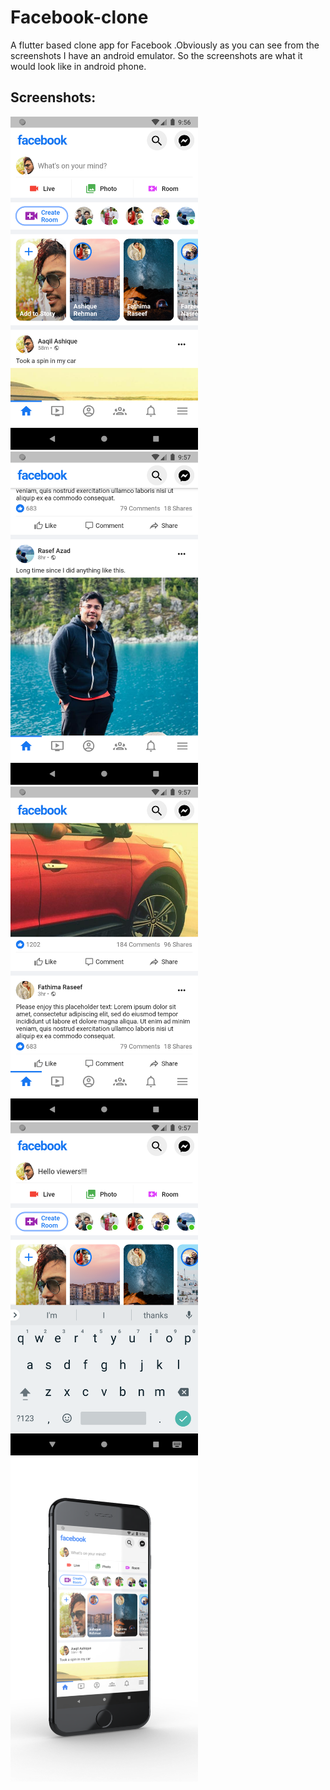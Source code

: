 # Facebook-clone
A flutter based clone app for Facebook .Obviously as you can see from the screenshots I have an android emulator. So the screenshots are what it would look like in android phone. 

## Screenshots:
<img src="/ss2.png" width="300"/> <img src="/ss3.png" width="300"/> <img src="/ss4.png" width="300"/>  <img src="/ss5.png" width="300"/> <img src="/ss1.png" width="300"/>    
